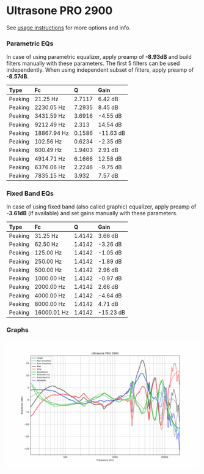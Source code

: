 # Ultrasone PRO 2900
See [usage instructions](https://github.com/jaakkopasanen/AutoEq#usage) for more options and info.

### Parametric EQs
In case of using parametric equalizer, apply preamp of **-8.93dB** and build filters manually
with these parameters. The first 5 filters can be used independently.
When using independent subset of filters, apply preamp of **-8.57dB**.

| Type    | Fc          |      Q | Gain      |
|:--------|:------------|:-------|:----------|
| Peaking | 21.25 Hz    | 2.7117 | 6.42 dB   |
| Peaking | 2230.05 Hz  | 7.2935 | 8.45 dB   |
| Peaking | 3431.59 Hz  | 3.6916 | -4.55 dB  |
| Peaking | 9212.49 Hz  | 2.313  | 14.54 dB  |
| Peaking | 18867.94 Hz | 0.1586 | -11.63 dB |
| Peaking | 102.56 Hz   | 0.6234 | -2.35 dB  |
| Peaking | 600.49 Hz   | 1.9403 | 2.91 dB   |
| Peaking | 4914.71 Hz  | 6.1666 | 12.58 dB  |
| Peaking | 6376.06 Hz  | 2.2246 | -9.75 dB  |
| Peaking | 7835.15 Hz  | 3.932  | 7.57 dB   |

### Fixed Band EQs
In case of using fixed band (also called graphic) equalizer, apply preamp of **-3.61dB**
(if available) and set gains manually with these parameters.

| Type    | Fc          |      Q | Gain      |
|:--------|:------------|:-------|:----------|
| Peaking | 31.25 Hz    | 1.4142 | 3.66 dB   |
| Peaking | 62.50 Hz    | 1.4142 | -3.26 dB  |
| Peaking | 125.00 Hz   | 1.4142 | -1.05 dB  |
| Peaking | 250.00 Hz   | 1.4142 | -1.89 dB  |
| Peaking | 500.00 Hz   | 1.4142 | 2.96 dB   |
| Peaking | 1000.00 Hz  | 1.4142 | -0.97 dB  |
| Peaking | 2000.00 Hz  | 1.4142 | 2.66 dB   |
| Peaking | 4000.00 Hz  | 1.4142 | -4.64 dB  |
| Peaking | 8000.00 Hz  | 1.4142 | 4.71 dB   |
| Peaking | 16000.01 Hz | 1.4142 | -15.23 dB |

### Graphs
![](./Ultrasone%20PRO%202900.png)